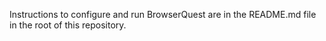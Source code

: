Instructions to configure and run BrowserQuest are in the README.md file in the root of this repository.
